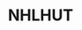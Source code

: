 ---
title: NHLHUT
crosslinks:
- HUTrep
- hutcoinsales
- EASPORTS_NHL
- FIFA
- PS4
- hockey
- EA_NHL
- '2013'
- funny
- hawks
- canucks
- hutrep
- AskReddit
- OttawaSenators
- puckstreams
- raerth
- EASHL
- 2rm8v7s
- MaddenUltimateTeam
---